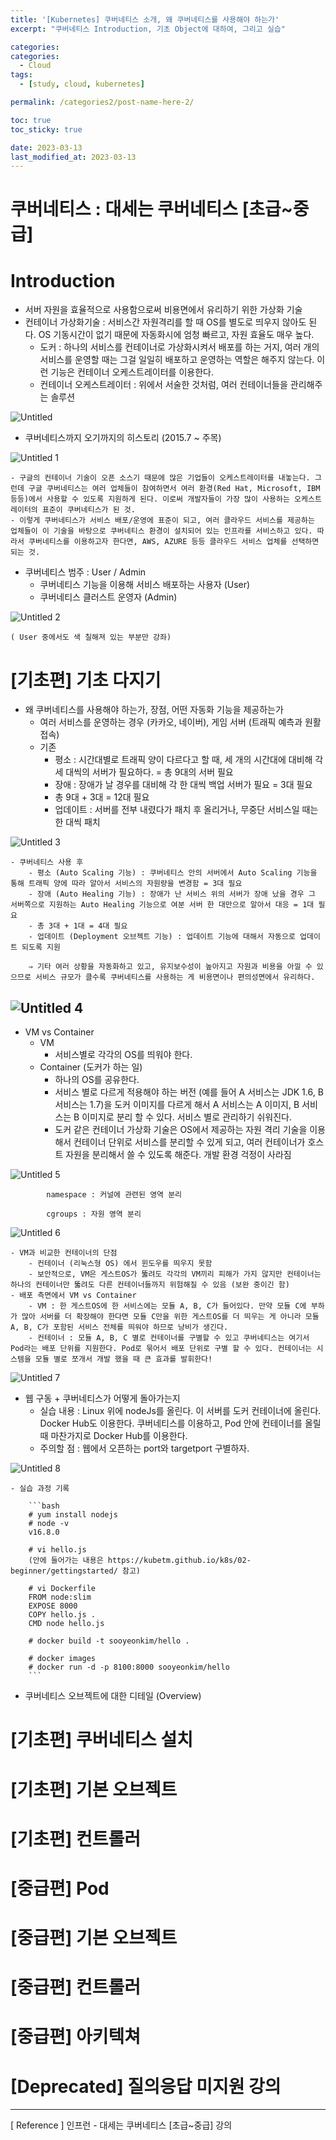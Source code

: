 ```yaml
---
title: '[Kubernetes] 쿠버네티스 소개, 왜 쿠버네티스를 사용해야 하는가'
excerpt: "쿠버네티스 Introduction, 기초 Object에 대하여, 그리고 실습"

categories:
categories:
  - Cloud
tags: 
  - [study, cloud, kubernetes]

permalink: /categories2/post-name-here-2/

toc: true
toc_sticky: true

date: 2023-03-13
last_modified_at: 2023-03-13
---
```


# 쿠버네티스 : 대세는 쿠버네티스 [초급~중급]

# Introduction

- 서버 자원을 효율적으로 사용함으로써 비용면에서 유리하기 위한 가상화 기술
- 컨테이너 가상화기술 : 서비스간 자원격리를 할 때 OS를 별도로 띄우지 않아도 된다. OS 기동시간이 없기 때문에 자동화시에 엄청 빠르고, 자원 효율도 매우 높다.
    - 도커 : 하나의 서비스를 컨테이너로 가상화시켜서 배포를 하는 거지, 여러 개의 서비스를 운영할 때는 그걸 일일히 배포하고 운영하는 역할은 해주지 않는다. 이런 기능은 컨테이너 오케스트레이터를 이용한다.
    - 컨테이너 오케스트레이터 : 위에서 서술한 것처럼, 여러 컨테이너들을 관리해주는 솔루션
    
![Untitled](https://user-images.githubusercontent.com/96973332/226365731-66e8815e-c8af-49c1-b972-6459f7867f2f.png)
        
- 쿠버네티스까지 오기까지의 히스토리 (2015.7 ~ 주목)
    
![Untitled 1](https://user-images.githubusercontent.com/96973332/226365884-f67c2681-b987-4125-8a48-fb2e6c0de88c.png)
    
    - 구글의 컨테이너 기술이 오픈 소스기 때문에 많은 기업들이 오케스트레이터를 내놓는다. 그런데 구글 쿠버네티스는 여러 업체들이 참여하면서 여러 환경(Red Hat, Microsoft, IBM 등등)에서 사용할 수 있도록 지원하게 된다. 이로써 개발자들이 가장 많이 사용하는 오케스트레이터의 표준이 쿠버네티스가 된 것.
    - 이렇게 쿠버네티스가 서비스 배포/운영에 표준이 되고, 여러 클라우드 서비스를 제공하는 업체들이 이 기술을 바탕으로 쿠버네티스 환경이 설치되어 있는 인프라를 서비스하고 있다. 따라서 쿠버네티스를 이용하고자 한다면, AWS, AZURE 등등 클라우드 서비스 업체를 선택하면 되는 것.
- 쿠버네티스 범주 : User / Admin
    - 쿠버네티스 기능을 이용해 서비스 배포하는 사용자 (User)
    - 쿠버네티스 클러스트 운영자 (Admin)
    
![Untitled 2](https://user-images.githubusercontent.com/96973332/226365972-b435ee6b-4fea-47cd-b0ab-122bbaa0f8e9.png)
    
    ( User 중에서도 색 칠해져 있는 부분만 강좌)
    

# [기초편] 기초 다지기

- 왜 쿠버네티스를 사용해야 하는가, 장점, 어떤 자동화 기능을 제공하는가
    - 여러 서비스를 운영하는 경우 (카카오, 네이버), 게임 서버 (트래픽 예측과 원활 접속)
    - 기존
        - 평소 : 시간대별로 트래픽 양이 다르다고 할 때, 세 개의 시간대에 대비해 각 세 대씩의 서버가 필요하다. = 총 9대의 서버 필요
        - 장애 : 장애가 날 경우를 대비해 각 한 대씩 백업 서버가 필요 = 3대 필요
        - 총 9대 + 3대 = 12대 필요
        - 업데이트 : 서버를 전부 내렸다가 패치 후 올리거나, 무중단 서비스일 때는 한 대씩 패치
        
![Untitled 3](https://user-images.githubusercontent.com/96973332/226366050-e0f15aff-0c19-484c-b814-b789df115715.png)

    - 쿠버네티스 사용 후
        - 평소 (Auto Scaling 기능) : 쿠버네티스 안의 서버에서 Auto Scaling 기능을 통해 트래픽 양에 따라 알아서 서비스의 자원량을 변경함 = 3대 필요
        - 장애 (Auto Healing 기능) : 장애가 난 서비스 위의 서버가 장애 났을 경우 그 서버쪽으로 지원하는 Auto Healing 기능으로 여분 서버 한 대만으로 알아서 대응 = 1대 필요
        - 총 3대 + 1대 = 4대 필요
        - 업데이트 (Deployment 오브젝트 기능) : 업데이트 기능에 대해서 자동으로 업데이트 되도록 지원
        
        ⇒ 기타 여러 상황을 자동화하고 있고, 유지보수성이 높아지고 자원과 비용을 아낄 수 있으므로 서비스 규모가 클수록 쿠버네티스를 사용하는 게 비용면이나 편의성면에서 유리하다.
        
![Untitled 4](https://user-images.githubusercontent.com/96973332/226366135-4e78122a-5411-40a2-a6a4-31826bef3b6d.png)
---

- VM vs Container
    - VM
        - 서비스별로 각각의 OS를 띄워야 한다.
    - Container (도커가 하는 일)
        - 하나의 OS를 공유한다.
        - 서비스 별로 다르게 적용해야 하는 버전 (예를 들어 A 서비스는 JDK 1.6, B 서비스는 1.7)을 도커 이미지를 다르게 해서 A 서비스는 A 이미지, B 서비스는 B 이미지로 분리 할 수 있다. 서비스 별로 관리하기 쉬워진다.
        - 도커 같은 컨테이너 가상화 기술은 OS에서 제공하는 자원 격리 기술을 이용해서 컨테이너 단위로 서비스를 분리할 수 있게 되고, 여러 컨테이너가 호스트 자원을 분리해서 쓸 수 있도록 해준다. 개발 환경 걱정이 사라짐
            
![Untitled 5](https://user-images.githubusercontent.com/96973332/226366185-53ad602e-f88f-4b17-95bf-bc75106c5818.png)
            
            namespace : 커널에 관련된 영역 분리
            
            cgroups : 자원 영역 분리
            
![Untitled 6](https://user-images.githubusercontent.com/96973332/226366260-8309c835-629b-4312-a3bd-6594c06ffd1a.png)
            
    - VM과 비교한 컨테이너의 단점
        - 컨테이너 (리눅스형 OS) 에서 윈도우를 띄우지 못함
        - 보안적으로, VM은 게스트OS가 뚫려도 각각의 VM끼리 피해가 가지 않지만 컨테이너는 하나의 컨테이너만 뚫려도 다른 컨테이너들까지 위험해질 수 있음 (보완 중이긴 함)
    - 배포 측면에서 VM vs Container
        - VM : 한 게스트OS에 한 서비스에는 모듈 A, B, C가 들어있다. 만약 모듈 C에 부하가 많아 서버를 더 확장해야 한다면 모듈 C만을 위한 게스트OS를 더 띄우는 게 아니라 모듈 A, B, C가 포함된 서비스 전체를 띄워야 하므로 낭비가 생긴다.
        - 컨테이너 : 모듈 A, B, C 별로 컨테이너를 구별할 수 있고 쿠버네티스는 여기서 Pod라는 배포 단위를 지원한다. Pod로 묶어서 배포 단위로 구별 할 수 있다. 컨테이너는 시스템을 모듈 별로 쪼개서 개발 했을 때 큰 효과를 발휘한다!
        
![Untitled 7](https://user-images.githubusercontent.com/96973332/226366310-ef65f120-e58c-42a9-bf4e-0b4f2b471775.png)
        
- 웹 구동 + 쿠버네티스가 어떻게 돌아가는지
    - 실습 내용 : Linux 위에 nodeJs를 올린다. 이 서버를 도커 컨테이너에 올린다. Docker Hub도 이용한다. 쿠버네티스를 이용하고, Pod 안에 컨테이너를 올릴 때 마찬가지로 Docker Hub를 이용한다.
    - 주의할 점 : 웹에서 오픈하는 port와 targetport 구별하자.
    
![Untitled 8](https://user-images.githubusercontent.com/96973332/226366486-794c7d90-0460-4520-bb78-42d64980e983.png)
    
    - 실습 과정 기록
        
        ```bash
        # yum install nodejs
        # node -v
        v16.8.0
        
        # vi hello.js
        (안에 들어가는 내용은 https://kubetm.github.io/k8s/02-beginner/gettingstarted/ 참고)
        
        # vi Dockerfile
        FROM node:slim
        EXPOSE 8000
        COPY hello.js .
        CMD node hello.js
        
        # docker build -t sooyeonkim/hello .
        
        # docker images
        # docker run -d -p 8100:8000 sooyeonkim/hello
        ```
        
- 쿠버네티스 오브젝트에 대한 디테일 (Overview)

# [기초편] 쿠버네티스 설치

# [기초편] 기본 오브젝트

# [기초편] 컨트롤러

# [중급편] Pod

# [중급편] 기본 오브젝트

# [중급편] 컨트롤러

# [중급편] 아키텍쳐

# [Deprecated] 질의응답 미지원 강의
---
        
[ Reference ]
인프런 - 대세는 쿠버네티스 [초급~중급] 강의
